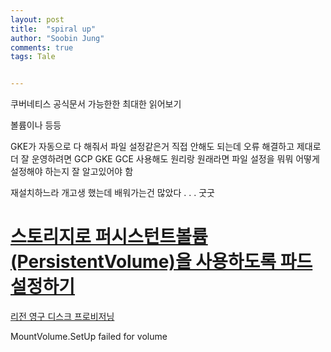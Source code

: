 ```yaml
---
layout: post
title:  "spiral up"
author: "Soobin Jung"
comments: true
tags: Tale


---
```


쿠버네티스 공식문서 가능한한 최대한 읽어보기

볼륨이나 등등

GKE가 자동으로 다 해줘서 파일 설정같은거 직접 안해도 되는데 오류 해결하고 제대로 더 잘 운영하려면 GCP GKE GCE 사용해도 원리랑 원래라면 파일 설정을 뭐뭐 어떻게 설정해야 하는지 잘 알고있어야 함 



재설치하느라 개고생 했는데 배워가는건 많았다 . . . 굿굿

# [스토리지로 퍼시스턴트볼륨(PersistentVolume)을 사용하도록 파드 설정하기](https://kubernetes.io/ko/docs/tasks/configure-pod-container/configure-persistent-volume-storage/)

[리전 영구 디스크 프로비저닝](https://cloud.google.com/kubernetes-engine/docs/how-to/persistent-volumes/regional-pd?hl=ko)

MountVolume.SetUp failed for volume